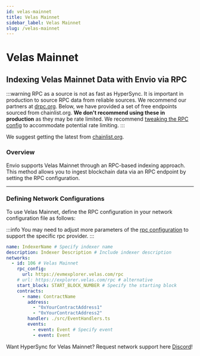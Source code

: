 ```yaml
---
id: velas-mainnet
title: Velas Mainnet
sidebar_label: Velas Mainnet
slug: /velas-mainnet
---
```


# Velas Mainnet

## Indexing Velas Mainnet Data with Envio via RPC

:::warning
RPC as a source is not as fast as HyperSync. It is important in production to source RPC data from reliable sources. We recommend our partners at [drpc.org](https://drpc.org). Below, we have provided a set of free endpoints sourced from chainlist.org. **We don't recommend using these in production** as they may be rate limited. We recommend [tweaking the RPC config](./rpc-sync) to accommodate potential rate limiting.
:::

We suggest getting the latest from [chainlist.org](https://chainlist.org).

### Overview

Envio supports Velas Mainnet through an RPC-based indexing approach. This method allows you to ingest blockchain data via an RPC endpoint by setting the RPC configuration.

---

### Defining Network Configurations

To use Velas Mainnet, define the RPC configuration in your network configuration file as follows:

:::info
You may need to adjust more parameters of the [rpc configuration](./rpc-sync) to support the specific rpc provider. 
:::

```yaml
name: IndexerName # Specify indexer name
description: Indexer Description # Include indexer description
networks:
  - id: 106 # Velas Mainnet
    rpc_config:
      url: https://evmexplorer.velas.com/rpc 
    # url: https://explorer.velas.com/rpc # alternative
    start_block: START_BLOCK_NUMBER # Specify the starting block
    contracts:
      - name: ContractName
        address:
          - "0xYourContractAddress1"
          - "0xYourContractAddress2"
        handler: ./src/EventHandlers.ts
        events:
          - event: Event # Specify event
          - event: Event
```

Want HyperSync for Velas Mainnet? Request network support here [Discord](https://discord.gg/fztEvj79m3)!
